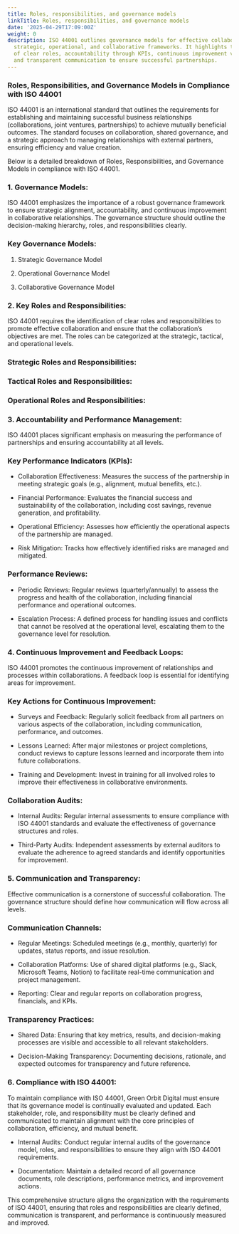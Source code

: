 ```yaml
---
title: Roles, responsibilities, and governance models
linkTitle: Roles, responsibilities, and governance models
date: '2025-04-29T17:09:00Z'
weight: 0
description: ISO 44001 outlines governance models for effective collaboration, emphasizing
  strategic, operational, and collaborative frameworks. It highlights the importance
  of clear roles, accountability through KPIs, continuous improvement via feedback,
  and transparent communication to ensure successful partnerships.
---
```



### Roles, Responsibilities, and Governance Models in Compliance with ISO 44001

ISO 44001 is an international standard that outlines the requirements for establishing and maintaining successful business relationships (collaborations, joint ventures, partnerships) to achieve mutually beneficial outcomes. The standard focuses on collaboration, shared governance, and a strategic approach to managing relationships with external partners, ensuring efficiency and value creation.

Below is a detailed breakdown of Roles, Responsibilities, and Governance Models in compliance with ISO 44001.

<!-- Unsupported block type: divider -->

### 1. Governance Models:

ISO 44001 emphasizes the importance of a robust governance framework to ensure strategic alignment, accountability, and continuous improvement in collaborative relationships. The governance structure should outline the decision-making hierarchy, roles, and responsibilities clearly.

### Key Governance Models:

1. Strategic Governance Model

1. Operational Governance Model

1. Collaborative Governance Model

<!-- Unsupported block type: divider -->

### 2. Key Roles and Responsibilities:

ISO 44001 requires the identification of clear roles and responsibilities to promote effective collaboration and ensure that the collaboration’s objectives are met. The roles can be categorized at the strategic, tactical, and operational levels.

### Strategic Roles and Responsibilities:





### Tactical Roles and Responsibilities:





### Operational Roles and Responsibilities:







<!-- Unsupported block type: divider -->

### 3. Accountability and Performance Management:

ISO 44001 places significant emphasis on measuring the performance of partnerships and ensuring accountability at all levels.

### Key Performance Indicators (KPIs):

- Collaboration Effectiveness: Measures the success of the partnership in meeting strategic goals (e.g., alignment, mutual benefits, etc.).

- Financial Performance: Evaluates the financial success and sustainability of the collaboration, including cost savings, revenue generation, and profitability.

- Operational Efficiency: Assesses how efficiently the operational aspects of the partnership are managed.

- Risk Mitigation: Tracks how effectively identified risks are managed and mitigated.

### Performance Reviews:

- Periodic Reviews: Regular reviews (quarterly/annually) to assess the progress and health of the collaboration, including financial performance and operational outcomes.

- Escalation Process: A defined process for handling issues and conflicts that cannot be resolved at the operational level, escalating them to the governance level for resolution.

<!-- Unsupported block type: divider -->

### 4. Continuous Improvement and Feedback Loops:

ISO 44001 promotes the continuous improvement of relationships and processes within collaborations. A feedback loop is essential for identifying areas for improvement.

### Key Actions for Continuous Improvement:

- Surveys and Feedback: Regularly solicit feedback from all partners on various aspects of the collaboration, including communication, performance, and outcomes.

- Lessons Learned: After major milestones or project completions, conduct reviews to capture lessons learned and incorporate them into future collaborations.

- Training and Development: Invest in training for all involved roles to improve their effectiveness in collaborative environments.

### Collaboration Audits:

- Internal Audits: Regular internal assessments to ensure compliance with ISO 44001 standards and evaluate the effectiveness of governance structures and roles.

- Third-Party Audits: Independent assessments by external auditors to evaluate the adherence to agreed standards and identify opportunities for improvement.

<!-- Unsupported block type: divider -->

### 5. Communication and Transparency:

Effective communication is a cornerstone of successful collaboration. The governance structure should define how communication will flow across all levels.

### Communication Channels:

- Regular Meetings: Scheduled meetings (e.g., monthly, quarterly) for updates, status reports, and issue resolution.

- Collaboration Platforms: Use of shared digital platforms (e.g., Slack, Microsoft Teams, Notion) to facilitate real-time communication and project management.

- Reporting: Clear and regular reports on collaboration progress, financials, and KPIs.

### Transparency Practices:

- Shared Data: Ensuring that key metrics, results, and decision-making processes are visible and accessible to all relevant stakeholders.

- Decision-Making Transparency: Documenting decisions, rationale, and expected outcomes for transparency and future reference.

<!-- Unsupported block type: divider -->

### 6. Compliance with ISO 44001:

To maintain compliance with ISO 44001, Green Orbit Digital must ensure that its governance model is continually evaluated and updated. Each stakeholder, role, and responsibility must be clearly defined and communicated to maintain alignment with the core principles of collaboration, efficiency, and mutual benefit.

- Internal Audits: Conduct regular internal audits of the governance model, roles, and responsibilities to ensure they align with ISO 44001 requirements.

- Documentation: Maintain a detailed record of all governance documents, role descriptions, performance metrics, and improvement actions.

<!-- Unsupported block type: divider -->

This comprehensive structure aligns the organization with the requirements of ISO 44001, ensuring that roles and responsibilities are clearly defined, communication is transparent, and performance is continuously measured and improved.